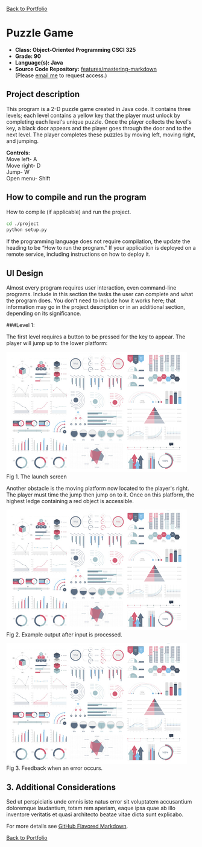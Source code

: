 [Back to Portfolio](./)

Puzzle Game
===============

-   **Class: Object-Oriented Programming CSCI 325** 
-   **Grade: 90** 
-   **Language(s): Java** 
-   **Source Code Repository:** [features/mastering-markdown](https://github.com/KaileyMO/Puzzle-Game/tree/main)  
    (Please [email me](mailto:kmowens@csustudent.net?subject=GitHub%20Access) to request access.)

## Project description

This program is a 2-D puzzle game created in Java code. It contains three levels; each level contains a yellow key that the player must unlock by completing each level's unique puzzle. Once the player collects the level's key, a black door appears and the player goes through the door and to the next level. The player completes these puzzles by moving left, moving right, and jumping.

**Controls:**  
Move left- A  
Move right- D  
Jump- W  
Open menu- Shift

## How to compile and run the program

How to compile (if applicable) and run the project.

```bash
cd ./project
python setup.py
```

If the programming language does not require compilation, the update the heading to be “How to run the program.” If your application is deployed on a remote service, including instructions on how to deploy it.

## UI Design

Almost every program requires user interaction, even command-line programs. Include in this section the tasks the user can complete and what the program does. You don't need to include how it works here; that information may go in the project description or in an additional section, depending on its significance.

###Level 1:

The first level requires a button to be pressed for the key to appear. The player will jump up to the lower platform:

![screenshot](images/dummy_thumbnail.jpg)  
Fig 1. The launch screen

Another obstacle is the moving platform now located to the player's right. The player must time the jump then jump on to it. Once on this platform, the highest ledge containing a red object is accessible.

![screenshot](images/dummy_thumbnail.jpg)  
Fig 2. Example output after input is processed.

![screenshot](images/dummy_thumbnail.jpg)  
Fig 3. Feedback when an error occurs.

## 3. Additional Considerations

Sed ut perspiciatis unde omnis iste natus error sit voluptatem accusantium doloremque laudantium, totam rem aperiam, eaque ipsa quae ab illo inventore veritatis et quasi architecto beatae vitae dicta sunt explicabo. 

For more details see [GitHub Flavored Markdown](https://guides.github.com/features/mastering-markdown/).

[Back to Portfolio](./)
